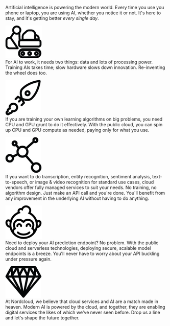 Artificial intelligence is powering the modern world. Every time you use you phone or laptop, you are using AI, whether you notice it or not. It's here to stay, and it's getting better _every single day_.

![bulldozer](assets/images/bulldozer.png)<br />For AI to work, it needs two things: <span class="underline">data and lots of processing power</span>. Training AIs takes time; slow hardware slows down innovation. Re-inventing the wheel does too.

![rocket](assets/images/rocket.png)<br />If you are training your own learning algorithms on big problems, you need CPU and GPU grunt to do it effectively. With the public cloud, <span class="underline">you can spin up CPU and GPU compute as needed, paying only for what you use</span>.

![blob](assets/images/blob.png)<br />If you want to do transcription, entity recognition, sentiment analysis, text-to-speech, or image & video recognition for standard use cases, cloud vendors offer fully managed services to suit your needs. <span class="underline">No training, no algorithm design. Just make an API call and you're done</span>. You'll benefit from any improvement in the underlying AI without having to do anything.

![monkey](assets/images/monkey.png)<br />Need to deploy your AI prediction endpoint? No problem. With the public cloud and serverless technologies, <span class="underline">deploying secure, scalable model endpoints is a breeze</span>. You'll never have to worry about your API buckling under pressure again.

![monkey](assets/images/diamond.png)<br />At Nordcloud, we believe that cloud services and AI are a match made in heaven. Modern AI is powered by the cloud, and together, they are enabling digital services the likes of which we've never seen before. Drop us a line and let's shape the future together.